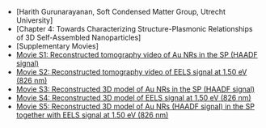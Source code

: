 * [Harith Gurunarayanan, Soft Condensed Matter Group, Utrecht University]
* [Chapter 4: Towards Characterizing Structure-Plasmonic Relationships of 3D Self-Assembled  Nanoparticles]
* [Supplementary Movies]
* [Movie S1: Reconstructed tomography video of Au NRs in the SP (HAADF signal)](https://www.dropbox.com/scl/fi/ld193p380ryhxoy4087co/Au-NR_HAADF_Tomo.avi?rlkey=dkly072zo60wbcvz5mz4nny2w&st=ewl9nits&dl=0)
* [Movie S2: Reconstructed tomography video of EELS signal at 1.50 eV (826 nm)](https://www.dropbox.com/scl/fi/878uyvlhuang0ihjmpauk/SPR_EELS_Tomo.avi?rlkey=v56c8egqz9lz6fxti113xlfgg&st=yyzkmigi&dl=0)
* [Movie S3: Reconstructed 3D model of Au NRs in the SP (HAADF signal)](https://www.dropbox.com/scl/fi/oic156op2e2annc3dtf0w/HAADF_3D-reconstruction.mp4?rlkey=lw8tt25czjgtru6k9gztlisk0&st=37tsbnx1&dl=0)
* [Movie S4: Reconstructed 3D model of EELS signal at 1.50 eV (826 nm)](https://www.dropbox.com/scl/fi/g1d4yf0bin1zm9jke6ivd/PLASMON_3D-reconstruction.mp4?rlkey=jb23x2eqqh1t8i8qgs1bllxs3&st=9iapw9fu&dl=0)
* [Movie S5: Reconstructed 3D model of Au NRs (HAADF signal) in the SP together with EELS signal at 1.50 eV (826 nm)](https://www.dropbox.com/scl/fi/uzz3a80i6ykqenzi3nfn2/HAADF_and_PLASMON_3D-reconstruction.mp4?rlkey=ztbv4a3lqd9x0vvi15ov2tk1h&st=qjhy2ll9&dl=0)
